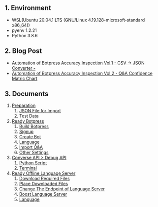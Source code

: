 ## 1. Environment

* WSL(Ubuntu 20.04.1 LTS (GNU/Linux 4.19.128-microsoft-standard x86_64))
* pyenv 1.2.21
* Python 3.8.6

## 2. Blog Post

* [Automation of Botpress Accuracy Inspection Vol.1 - CSV → JSON Converter -](https://oasist-blog-en.hatenablog.jp/entry/botpress_accuracy_inspection_vol1)
* [Automation of Botpress Accuracy Inspection Vol.2 - Q&A Confidence Matric Chart](https://oasist-blog-en.hatenablog.jp/entry/botpress_accuracy_inspection_vol2)

## 3. Documents

1. [Preparation](https://github.com/oasis-forever/botpress_inspection_tool_kit_py/blob/master/docs/01_preparation.md)
    1. [JSON File for Import](https://github.com/oasis-forever/botpress_inspection_tool_kit_py/blob/master/docs/01_preparation.md#1-1-json-file-for-import)
    2. [Test Data](https://github.com/oasis-forever/botpress_inspection_tool_kit_py/blob/master/docs/01_preparation.md#1-2-test-data)
2. [Ready Botpress](https://github.com/oasis-forever/botpress_inspection_tool_kit_py/blob/master/docs/02_ready_botpress.md)
    1. [Build Botpress](https://github.com/oasis-forever/botpress_inspection_tool_kit_py/blob/master/docs/02_ready_botpress.md#2-1-build-botpress)
    2. [Signup](https://github.com/oasis-forever/botpress_inspection_tool_kit_py/blob/master/docs/02_ready_botpress.md#2-2-signup)
    3. [Create Bot](https://github.com/oasis-forever/botpress_inspection_tool_kit_py/blob/master/docs/02_ready_botpress.md#2-3-create-bot)
    4. [Language](https://github.com/oasis-forever/botpress_inspection_tool_kit_py/blob/master/docs/02_ready_botpress.md#2-4-language)
    5. [Import Q&A](https://github.com/oasis-forever/botpress_inspection_tool_kit_py/blob/master/docs/02_ready_botpress.md#2-5-import-qa)
    6. [Other Settings](https://github.com/oasis-forever/botpress_inspection_tool_kit_py/blob/master/docs/02_ready_botpress.md#2-6-other-settings)
3. [Converse API > Debug API](https://github.com/oasis-forever/botpress_inspection_tool_kit_py/blob/master/docs/03_converse_api.md)
    1. [Python Script](https://github.com/oasis-forever/botpress_inspection_tool_kit_py/blob/master/docs/03_converse_api.md#3-1-python-script)
    2. [Terminal](https://github.com/oasis-forever/botpress_inspection_tool_kit_py/blob/master/docs/03_converse_api.md#3-2-terminal)
4. [Ready Offline Language Server](https://github.com/oasis-forever/botpress_inspection_tool_kit_py/blob/master/docs/04_ready_offline_lang_server.md)
    1. [Download Required Files](https://github.com/oasis-forever/botpress_inspection_tool_kit_py/blob/master/docs/04_ready_offline_lang_server.md#4-1-download-required-files)
    2. [Place Downloaded Files](https://github.com/oasis-forever/botpress_inspection_tool_kit_py/blob/master/docs/04_ready_offline_lang_server.md#4-2-place-downloaded-files)
    3. [Change The Endpoint of Language Server](https://github.com/oasis-forever/botpress_inspection_tool_kit_py/blob/master/docs/04_ready_offline_lang_server.md#4-3-change-the-endpoint-of-language-server)
    4. [Boost Language Server](https://github.com/oasis-forever/botpress_inspection_tool_kit_py/blob/master/docs/04_ready_offline_lang_server.md#4-4-boost-language-server)
    5. [Language](https://github.com/oasis-forever/botpress_inspection_tool_kit_py/blob/master/docs/04_ready_offline_lang_server.md#4-5-language)
